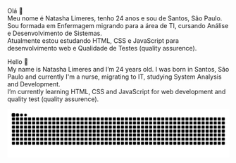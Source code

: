 Olá 👋 <br>
Meu nome é Natasha Limeres, tenho 24 anos e sou de Santos, São Paulo. Sou formada em Enfermagem migrando para a área de TI, cursando Análise e Desenvolvimento de Sistemas.<br>
Atualmente estou estudando HTML, CSS e JavaScript para desenvolvimento web e Qualidade de Testes (quality assurence). 

Hello 👋 <br>
My name is Natasha Limeres and I’m 24 years old. I was born in Santos, São Paulo and currently I'm a nurse, migrating to IT, studying System Analysis and Development.<br>
I’m currently learning HTML, CSS and JavaScript for web development and quality test (quality assurence).

  
![Snake animation](https://github.com/NatashaLimeres/NatashaLimeres/blob/output/github-contribution-grid-snake.svg)
